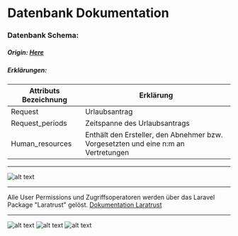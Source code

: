 # Datenbank Dokumentation



### Datenbank Schema:
##### Origin: [Here](https://dbdesigner.page.link/dydu7pzGnx8oRg719)

##### Erklärungen:
| Attributs Bezeichnung  | Erklärung
| ------------- |-------------| 
| Request     | Urlaubsantrag| 
| Request_periods     | Zeitspanne des Urlaubsantrags      |   
| Human_resources | Enthält den Ersteller, den Abnehmer bzw. Vorgesetzten und eine n:m an Vertretungen      |   

---

![alt text](https://github.com/mxmueller/ulla-foundation/blob/main/docs/database/db-schema/ulla-db-schema-mark3.png)

---

Alle User Permissions und Zugriffsoperatoren werden über das Laravel Package "Laratrust" gelöst.
[Dokumentation Laratrust](https://laratrust.santigarcor.me/docs/6.x/)

---

![alt text](https://github.com/mxmueller/ulla-foundation/blob/main/docs/database/example_data_sets/request.jpg)
![alt text](https://github.com/mxmueller/ulla-foundation/blob/main/docs/database/example_data_sets/rejected.jpg)
![alt text](https://github.com/mxmueller/ulla-foundation/blob/main/docs/database/example_data_sets/granted.jpg)
